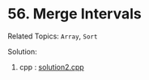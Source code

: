 # 56. Merge Intervals

Related Topics: `Array`, `Sort`

Solution: 

1. cpp : [solution2.cpp](history/solution2.cpp)